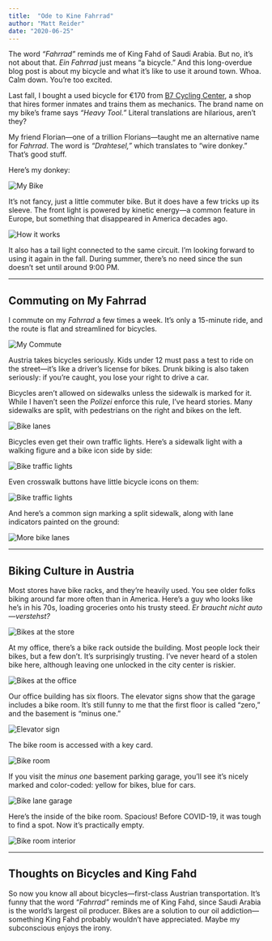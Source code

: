 ```yaml
---
title:  "Ode to Kine Fahrrad"
author: "Matt Reider"
date: "2020-06-25"
---
```



The word *“Fahrrad”* reminds me of King Fahd of Saudi Arabia. But no, it’s not about that. *Ein Fahrrad* just means “a bicycle.” And this long-overdue blog post is about my bicycle and what it’s like to use it around town. Whoa. Calm down. You’re too excited.

Last fall, I bought a used bicycle for €170 from [B7 Cycling Center](https://goo.gl/maps/ijv5ky1szcRvYkSu5), a shop that hires former inmates and trains them as mechanics. The brand name on my bike’s frame says *“Heavy Tool.”* Literal translations are hilarious, aren’t they?

My friend Florian—one of a trillion Florians—taught me an alternative name for *Fahrrad*. The word is *“Drahtesel,”* which translates to “wire donkey.” That’s good stuff.

Here’s my donkey:

![My Bike](/images/matt/1_tXar3KaCPlH809fUO63_ZQ.jpeg)

It’s not fancy, just a little commuter bike. But it does have a few tricks up its sleeve. The front light is powered by kinetic energy—a common feature in Europe, but something that disappeared in America decades ago.

![How it works](/images/matt/1_rnCPYtSKT0v_5dUNdaxP8w.png)

It also has a tail light connected to the same circuit. I’m looking forward to using it again in the fall. During summer, there’s no need since the sun doesn’t set until around 9:00 PM.

---

## Commuting on My Fahrrad

I commute on my *Fahrrad* a few times a week. It’s only a 15-minute ride, and the route is flat and streamlined for bicycles.

![My Commute](/images/matt/commute.png)

Austria takes bicycles seriously. Kids under 12 must pass a test to ride on the street—it’s like a driver’s license for bikes. Drunk biking is also taken seriously: if you’re caught, you lose your right to drive a car.

Bicycles aren’t allowed on sidewalks unless the sidewalk is marked for it. While I haven’t seen the *Polizei* enforce this rule, I’ve heard stories. Many sidewalks are split, with pedestrians on the right and bikes on the left.

![Bike lanes](/images/matt/image-1.png)

Bicycles even get their own traffic lights. Here’s a sidewalk light with a walking figure and a bike icon side by side:

![Bike traffic lights](/images/matt/image-2.png)

Even crosswalk buttons have little bicycle icons on them:

![Bike traffic lights](/images/matt/image-3.png)

And here’s a common sign marking a split sidewalk, along with lane indicators painted on the ground:

![More bike lanes](/images/matt/1_qslqFHQK5gVYZUsCgsfAoQ.jpeg)

---

## Biking Culture in Austria

Most stores have bike racks, and they’re heavily used. You see older folks biking around far more often than in America. Here’s a guy who looks like he’s in his 70s, loading groceries onto his trusty steed. *Er braucht nicht auto—verstehst?*

![Bikes at the store](/images/matt/1_3t3ZyRcXQpnY7rwNOLAXiA.jpeg)

At my office, there’s a bike rack outside the building. Most people lock their bikes, but a few don’t. It’s surprisingly trusting. I’ve never heard of a stolen bike here, although leaving one unlocked in the city center is riskier.

![Bikes at the office](/images/matt/1_dZwkMaH2-eBXJS5t2dvk6A.jpeg)

Our office building has six floors. The elevator signs show that the garage includes a bike room. It’s still funny to me that the first floor is called “zero,” and the basement is “minus one.”

![Elevator sign](/images/matt/image-4.png)

The bike room is accessed with a key card.

![Bike room](/images/matt/image-5.png)

If you visit the *minus one* basement parking garage, you’ll see it’s nicely marked and color-coded: yellow for bikes, blue for cars.

![Bike lane garage](/images/matt/image-5.png)

Here’s the inside of the bike room. Spacious! Before COVID-19, it was tough to find a spot. Now it’s practically empty.

![Bike room interior](/images/matt/1_sc5Q4M_sW7onjXHcBayHog.jpeg)

---

## Thoughts on Bicycles and King Fahd

So now you know all about bicycles—first-class Austrian transportation. It’s funny that the word *“Fahrrad”* reminds me of King Fahd, since Saudi Arabia is the world’s largest oil producer. Bikes are a solution to our oil addiction—something King Fahd probably wouldn’t have appreciated. Maybe my subconscious enjoys the irony.
